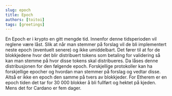 ```yaml
---
slug: epoch
title: Epoch
authors: [toitoi]
tags: [greetings]
---
```


En Epoch er i krypto en gitt mengde tid. Innenfor denne tidsperioden vil reglene være låst. Slik at når man stemmer på forslag vil de bli implementert neste epoch (eventuelt senere) og ikke umiddelbart. Det fører til at for de blokkjedene hvor det blir distribuert tokens som betaling for validering så kan man stemme på hvor disse tokens skal distribueres. Da låses denne distribusjonen for den følgende epoch. Forskjellige protokoller kan ha forskjellige epocher og hvordan man stemmer på forslag og vedtar disse.  Altså er ikke en epoch den samme på tvers av blokkjeder. For Etherem er en epoch tiden det tar for 30 000 blokker å bli fullført og hektet på kjeden. Mens det for Cardano er fem dager.